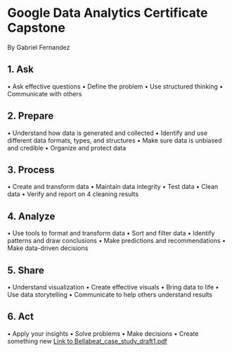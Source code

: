 # Google Data Analytics Certificate Capstone 
By Gabriel Fernandez


## 1. Ask 
• Ask effective questions
• Define the problem
• Use structured thinking
• Communicate with others

## 2. Prepare
• Understand how data is
generated and collected
• Identify and use different data
formats, types, and structures
• Make sure data is unbiased and
credible
• Organize and protect data

## 3. Process 
• Create and transform data 
• Maintain data integrity
• Test data
• Clean data
• Verify and report on 4
cleaning results

## 4. Analyze

• Use tools to format and transform
data
• Sort and filter data
• Identify patterns and draw
conclusions
• Make predictions and
recommendations
• Make data-driven decisions

## 5. Share 

• Understand visualization
• Create effective visuals
• Bring data to life
• Use data storytelling
• Communicate to help 
others understand results

## 6. Act
• Apply your insights
• Solve problems
• Make decisions
• Create something new 
[Link to Bellabeat_case_study_draft1.pdf](Bellabeat_case_study_draft1.pdf)


